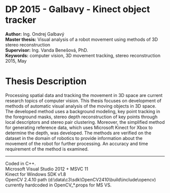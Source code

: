 DP 2015 - Galbavy - Kinect object tracker
===============================================================================
**Author:** Ing. Ondrej Galbavý  
**Master thesis:** Visual analysis of a robot movement using methods of 3D stereo reconstruction  
**Supervisor:** Ing. Vanda Benešová, PhD.  
**Keywords:** computer vision, 3D movement tracking, stereo reconstruction   
2015, May  

Thesis Description
===============================================================================
Processing spatial data and tracking the movement in 3D space are current research topics of computer vision. This thesis focuses on development of methods of automatic visual analysis of the moving objects in 3D space. The developed method uses a background modeling, key point tracking in the foreground masks, stereo depth reconstruction of key points through local descriptors and stereo pair clustering. Moreover, the simplified method for generating reference data, which uses Microsoft Kinect for Xbox to determine the depth, was developed. The methods are verified on the dataset in the domain of robotics to provide information about the movement of the robot for further processing. An accuracy and time requirement of the method is examined.

------------------------------------------------------------------------------

Coded in C++.  
Microsoft Visual Studio 2012 + MSVC 11  
Kinect for Windows SDK v1.8  
OpenCV 2.4.10 path (d:\data\c3\sdk\OpenCV2410\build\include\opencv) currently hardcoded in OpenCV_*.props for MS VS.